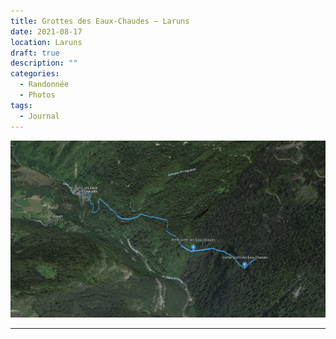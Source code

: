 ```yaml
---
title: Grottes des Eaux-Chaudes — Laruns
date: 2021-08-17
location: Laruns
draft: true
description: ""
categories:
  - Randonnée
  - Photos
tags:
  - Journal
---
```


![Carte du parcours](map.webp "Tracé : [fichier GPX](grottes-eaux-chaudes.gpx)")

---
